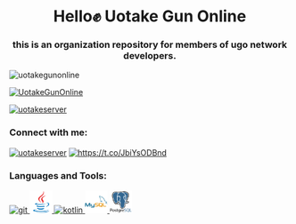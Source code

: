 <h1 align="center">Hello✊️ Uotake Gun Online</h1>
<h3 align="center">this is an organization repository for members of ugo network developers.</h3>

<p align="left"> <img src="https://komarev.com/ghpvc/?username=uotakegunonline&label=Profile%20views&color=0e75b6&style=flat" alt="uotakegunonline" /> </p>

<p align="left"> <a href="https://github.com/UotakeGunOnline"><img src="https://github-profile-trophy.vercel.app/?username=UotakeGunOnline" alt="UotakeGunOnline" /></a> </p>

<p align="left"> <a href="https://twitter.com/uotakeserver" target="blank"><img src="https://img.shields.io/twitter/follow/uotakeserver?logo=twitter&style=for-the-badge" alt="uotakeserver" /></a> </p>

<h3 align="left">Connect with me:</h3>
<p align="left">
<a href="https://twitter.com/uotakeserver" target="blank"><img align="center" src="https://raw.githubusercontent.com/rahuldkjain/github-profile-readme-generator/master/src/images/icons/Social/twitter.svg" alt="uotakeserver" height="30" width="40" /></a>
<a href="https://discord.gg/https://t.co/JbiYsODBnd" target="blank"><img align="center" src="https://raw.githubusercontent.com/rahuldkjain/github-profile-readme-generator/master/src/images/icons/Social/discord.svg" alt="https://t.co/JbiYsODBnd" height="30" width="40" /></a>
</p>

<h3 align="left">Languages and Tools:</h3>
<p align="left"> <a href="https://git-scm.com/" target="_blank" rel="noreferrer"> <img src="https://www.vectorlogo.zone/logos/git-scm/git-scm-icon.svg" alt="git" width="40" height="40"/> </a> <a href="https://www.java.com" target="_blank" rel="noreferrer"> <img src="https://raw.githubusercontent.com/devicons/devicon/master/icons/java/java-original.svg" alt="java" width="40" height="40"/> </a> <a href="https://kotlinlang.org" target="_blank" rel="noreferrer"> <img src="https://www.vectorlogo.zone/logos/kotlinlang/kotlinlang-icon.svg" alt="kotlin" width="40" height="40"/> </a> <a href="https://www.mysql.com/" target="_blank" rel="noreferrer"> <img src="https://raw.githubusercontent.com/devicons/devicon/master/icons/mysql/mysql-original-wordmark.svg" alt="mysql" width="40" height="40"/> </a> <a href="https://www.postgresql.org" target="_blank" rel="noreferrer"> <img src="https://raw.githubusercontent.com/devicons/devicon/master/icons/postgresql/postgresql-original-wordmark.svg" alt="postgresql" width="40" height="40"/> </a> </p>
